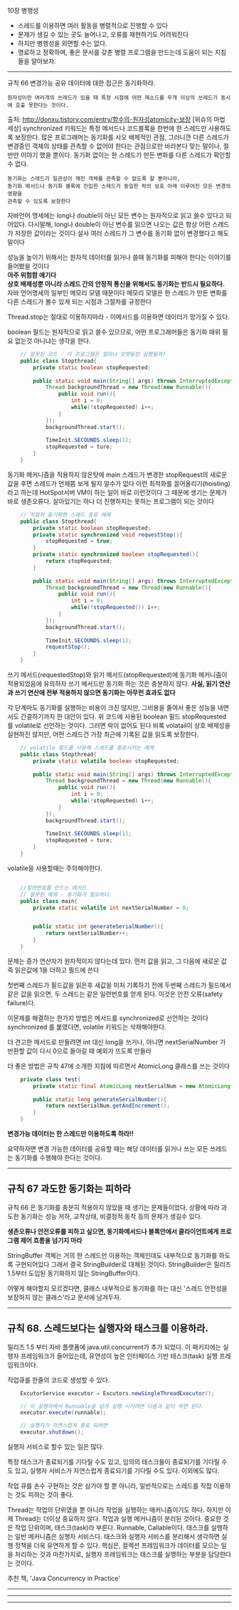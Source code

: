 
10장 병행성
- 스레드를 이용하면 여러 활동을 병렬적으로 진행할 수 있다
- 문제가 생길 수 있는 곳도 늘어나고, 오류를 재현하기도 어려워진다
- 하지만 병행성을 외면할 수는 없다.
- 명료하고 정확하며, 좋은 문서를 갖춘 병렬 프로그램을 만드는데 도움이 되는 지침들을 알아보자.

------------------------------------------------------------------------

규칙 66 변경가능 공유 데이터에 대한 접근은 동기화하라.

```text
원자성이란 여러개의 쓰레드가 있을 때 특정 시점에 어떤 메소드를 두개 이상의 쓰레드가 동시에 호출 못한다는 것이다.
```

출처: http://donxu.tistory.com/entry/함수의-원자성atomicity-보장 [위슈의 마법 세상]
synchronized 키워드는 특정 메서드나 코드블록을 한번에 한 스레드만 사용하도록 보장한다.
많은 프로그래머는 동기화를 사오 배제적인 관점, 그러니깐 다른 스레드가 변경중인 객체의 상태를 
관측할 수 없어야 한다는 관점으로만 바라본다
맞는 말이나, 절반만 이야기 했을 뿐이다.
동기화 없이는 한 스레드가 만든 변화를 다른 스레드가 확인할 수 없다.

```text
동기화는 스레드가 일관성이 깨진 객체를 관측할 수 없도록 할 뿐아니라,
동기화 메서드나 동기화 블록에 진입한 스레드가 동일한 락의 보호 아래 이루어진 모든 변경의 영향을
관측할 수 있도록 보장한다
```

자바언어 명세에는 long나 double이 아닌 모든 변수는 원자적으로 읽고 쓸수 있다고 되어있다.
다시말해, long나 double이 아닌 변수를 읽으면 나오는 값은 항상 어떤 스레드가 저장한 값이라는 것이다
설사 여러 스레드가 그 변수를 동기화 없이 변경했다고 해도 말이다

성능을 높이기 위해서는 원자적 데이터를 읽거나 쓸때 동기화를 피해야 한다는 이야기를 들어봤을 것이다  
**아주 위험함 얘기다**  
**상호 배제성뿐 아니라 스레드 간의 안정적 통신을 위해서도 동기화는 반드시 필요하다.**  
자바 언어명세의 일부인 메모리 모델 때문이다 메모리 모델은 한 스레드가 만든 변화를 다른 스레드가 볼수 있게 되는 시점과 그절차를 규정한다

Thread.stop는 절대로 이용하지마라 - 이메서드를 이용하면 데이터가 망가질 수 있다.

boolean 필드는 원자적으로 읽고 쓸수 있으므로,
어떤 프로그래머들은 동기화 때위 필요 없는것 아니냐는 생각을 한다.

```java
    // 잘못된 코드 - 이 프로그램은 얼마나 오랫동안 실행될까?
    public class Stopthread{
	    private static boolean stopRequested;
	    
	    public static void main(String[] args) throws InterruptedException{
	    	Thread backgroundThread = new Thread(new Runnable(){
	    		public void run(){
	    			int i = 0;
	    			while(!stopRequested) i++;
	    		}
	    	});
	    	backgroundThread.start();
	    	
	    	TimeInit.SECOUNDS.sleep(1);
	    	stopRequested = ture;
	    }
    }

```

동기화 메커니즘을 적용하지 않은탓에 main 스레드가 변경한 stopRequest의 새로운 값을 후면 스레드가 언제쯤 보게 될지 알수가 없다
이런 최적화를 끌어올리기(hoisting)라고 하는데 HotSpot서버 VM이 하는 일이 바로 이런것이다
그 때문에 생기는 문제가 바로 생존오류다. 살아있기는 하나 더 진행하지는 못하는 프로그램이 되는 것이다

```java
    // 적절히 동기화한 스레드 종료 예제 
    public class Stopthread{
	    private static boolean stopRequested;
	    private static synchronized void requestStop(){
	    	stopRequested = true;
	    }
	    private static synchronized boolean stopRequested(){
	    	return stopRequested;
	    }
	    
	    public static void main(String[] args) throws InterruptedException{
	    	Thread backgroundThread = new Thread(new Runnable(){
	    		public void run(){
	    			int i = 0;
	    			while(!stopRequested()) i++;
	    		}
	    	});
	    	backgroundThread.start();
	    	
	    	TimeInit.SECOUNDS.sleep(1);
	    	requestStop();
	    }
    }

```

쓰기 메서드(requestedStop)와 읽기 메서드(stopRequested)에 동기화 메커니즘이 적용되었음에 유의하자
쓰기 메서드만 동기화 하는 것은 충분하지 않다.
**사실, 읽기 연산과 쓰기 연산에 전부 적용하지 않으면 동기화는 아무런 효과도 없다**

각 단계마도 동기화를 실행하는 비용이 크진 않지만, 그비용을 줄여서 좋은 성능을 내면서도 간결하기까지 한 대안이 있다.
위 코드에 사용된 boolean 필드 stopRequested를 volatile로 선언하는 것이다. 그러면 락이 없어도 된다
비록 volatail이 상호 배제성을 실현하진 않지만, 어떤 스레드건 가장 최근에 기록된 값을 읽도록 보장한다.


```java
    // volatile 필드를 사용해 스레드를 종료시키는 예제 
    public class Stopthread{
	    private static volatile boolean stopRequested;
	    
	    public static void main(String[] args) throws InterruptedException{
	    	Thread backgroundThread = new Thread(new Runnable(){
	    		public void run(){
	    			int i = 0;
	    			while(!stopRequested) i++;
	    		}
	    	});
	    	backgroundThread.start();
	    	
	    	TimeInit.SECOUNDS.sleep(1);
	    	stopRequested = ture;
	    }
    }

```
volatile을 사용할때는 주의해야한다. 
```java

    //일련번호를 만드는 메서드
    // 잘못된 예제 - 동기화가 필요하다.
    public class main{
        private static volatile int nextSerialNumber = 0; 


        public static int generateSerialNumber(){
            return nextSerialNumber++;
        }
    }
```
문제는 증가 연산자가 원자적이지 않다는데 있다.
먼저 값을 읽고, 그 다음에 새로운 값 즉 읽은값에 1을 더하고 필드에 쓴다

첫번째 스레드가 필드값을 읽은후 새값을 미처 기록하기 전에 두번째 스레드가 필드에서 같은 값을 읽으면,
두 스레드는 같은 일련번호를 얻게 된다. 이것은 안전 오류(safety failure)다.

이문제를 해결하는 한가지 방법은 메서드를 synchronized로 선언하는 것이다 
synchronized 를 붙였다면, volatile 키워드는 삭제해야한다.

더 견고한 메서드로 만들려면 int 대신 long을 쓰거나, 아니면 nextSerialNumber 가 반환할 값이
다시 0으로 돌아갈 때 예외가 뜨도록 만들라

더 좋은 방법은 규칙 47에 소개한 지침에 따르면서 AtomicLong 클래스를 쓰는 것이다

```java
    private class test{
        private static final AtomicLong nextSerialNum = new AtomicLong();
        
        public static long generateSerialNumber(){
        	return nextSerialNum.getAndIncrement();
        }
    }
```

**변경가능 데이터는 한 스레드만 이용하도록 하라!!**


요약하자면 변경 가능한 데이터를 공유할 때는 해당 데이터를 읽거나 쓰는 모든 쓰레드는 동기화를 수행해야 한다는 것이다.

------------------------------------------------------------------------

## 규칙 67 과도한 동기화는 피하라 

규칙 66 은 동기화를 충분히 적용하지 않았을 때 생기는 문제들이었다.
상황에 따라 과도한 동기화는 성능 저하, 교착상태, 비결정적 동작 등의 문제가 생길수 있다.

**생존오류나 안전오류를 피하고 싶으면, 동기화메서드나 블록안에서 클라이언트에게 프로그램 제어 흐름을 넘기지 마라**

StringBuffer 객체는 거의 한 스레드만 이용하는 객체인데도 내부적으로 동기화를 하도록 구현되어있다
그래서 결국 StringBuilder로 대체된 것이다. StringBuilder은 릴리즈 1.5부터 도입된 동기화하지 않는 StringBuffer이다.

어떻게 해야할지 모르겠다면, 클래스 내부적으로 동기화를 하는 대신 
'스레드 안전성을 보장하지 않는 클래스'라고 문서에 남겨두자.

------------------------------------------------------------------------

## 규칙 68. 스레드보다는 실행자와 태스크를 이용하라.

릴리즈 1.5 부터 자바 플랫폼에 java.util.concurrent가 추가 되었다.
이 패키지에는 실행자 프레임워크가 들어있는데, 유연성이 높은 인터페이스 기반 테스크(task) 실행 프레임워크이다.

작업큐를 한줄의 코드로 생성할 수 있다.
```java
    ExcutorService executor = Excutors.newSingleThreadExecutor();

    // 이 실행자에서 Runnable을 넘겨 실행 시키려면 다음과 같이 하면 된다.
    executor.execute(runnable);

    // 실행자가 자연스럽게 종료 되려면 
    executor.shutdown();
```

실행자 서비스로 할수 있는 일은 많다.

특정 태스크가 종료되기를 기다릴 수도 있고, 임의의 테스크들이 종료되기를 기다릴 수도 있고,
    실행자 서비스가 자연스럽게 종료되기를 기다릴 수도 있다. 이외에도 많다.

작업 큐를 손수 구현하는 것은 삼가야 할 뿐 아니라, 일반적으로는 스레드를 직접 이용하는 것도 피하는 것이 좋다.

Thread는 작업의 단위였을 뿐 아니라 작업을 실행하는 매커니즘이기도 하다.
하지만 이제 Thread는 더이상 중요하지 않다.
작업과 실행 메커니즘이 분리된 것이다.
중요한 것은 작업 단위이며, 태스크(task)라 부른다. Runnable, Callable이다.
태스크를 실행하는 일반 메커니즘은 실행자 서비스다.
태스크와 실행자 서비스를 분리해서 생각하면 실행 정책을 더욱 유연하게 할 수 있다.
핵심은, 컬렉션 프레임워크가 데이터를 모으는 일을 처리하는 것과 마찬가지로,
        실행자 프레임워크는 태스크를 실행하는 부분을 담당한다는 것이다.

추천 책, 'Java Concurrency in Practice'




























------------------------------------------------------------------------
------------------------------------------------------------------------
------------------------------------------------------------------------
